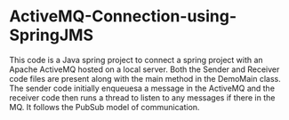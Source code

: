 # ActiveMQ-Connection-using-SpringJMS

This code is a Java spring project to connect a spring project with an Apache ActiveMQ hosted on a local server. Both the Sender and Receiver code files are present along with the main method in the DemoMain class.
The sender code initially enqueuesa a message in the ActiveMQ and the receiver code then runs a thread to listen to any messages if there in the MQ.
It follows the PubSub model of communication.
